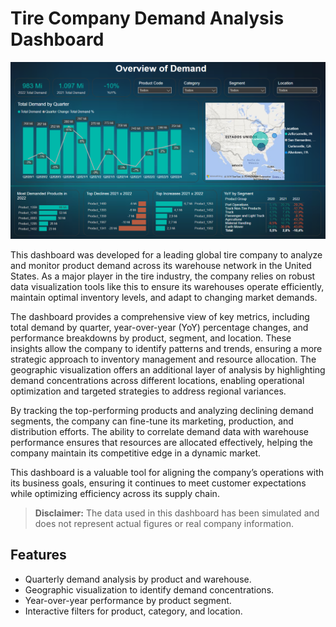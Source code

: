 # Tire Company Demand Analysis Dashboard

![Dashboard Preview](tire-demand-dashboard.PNG)

This dashboard was developed for a leading global tire company to analyze and monitor product demand across its warehouse network in the United States. As a major player in the tire industry, the company relies on robust data visualization tools like this to ensure its warehouses operate efficiently, maintain optimal inventory levels, and adapt to changing market demands.

The dashboard provides a comprehensive view of key metrics, including total demand by quarter, year-over-year (YoY) percentage changes, and performance breakdowns by product, segment, and location. These insights allow the company to identify patterns and trends, ensuring a more strategic approach to inventory management and resource allocation. The geographic visualization offers an additional layer of analysis by highlighting demand concentrations across different locations, enabling operational optimization and targeted strategies to address regional variances.

By tracking the top-performing products and analyzing declining demand segments, the company can fine-tune its marketing, production, and distribution efforts. The ability to correlate demand data with warehouse performance ensures that resources are allocated effectively, helping the company maintain its competitive edge in a dynamic market.

This dashboard is a valuable tool for aligning the company’s operations with its business goals, ensuring it continues to meet customer expectations while optimizing efficiency across its supply chain.

> **Disclaimer:** The data used in this dashboard has been simulated and does not represent actual figures or real company information.

## Features
- Quarterly demand analysis by product and warehouse.
- Geographic visualization to identify demand concentrations.
- Year-over-year performance by product segment.
- Interactive filters for product, category, and location.
